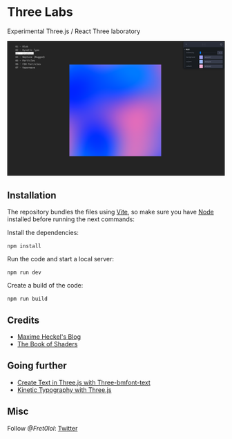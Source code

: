 # Three Labs
Experimental Three.js / React Three laboratory

![Preview](image.png)

## Installation

The repository bundles the files using [Vite](https://vitejs.dev/), so make sure you have [Node](https://nodejs.org/en/) installed before running the next commands:

Install the dependencies:

```
npm install
```

Run the code and start a local server:

```
npm run dev
```

Create a build of the code:

```
npm run build
```
## Credits

- [Maxime Heckel's Blog](https://blog.maximeheckel.com/posts/the-magical-world-of-particles-with-react-three-fiber-and-shaders/)
- [The Book of Shaders](https://thebookofshaders.com/glossary/)

## Going further

- [Create Text in Three.js with Three-bmfont-text](https://tympanus.net/codrops/2019/10/10/create-text-in-three-js-with-three-bmfont-text/)
- [Kinetic Typography with Three.js](https://tympanus.net/codrops/2020/06/02/kinetic-typography-with-three-js/)

## Misc

Follow *@Fret0lol*: [Twitter](https://twitter.com/Fret0lol)